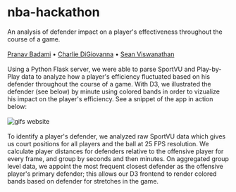 # nba-hackathon

An analysis of defender impact on a player's effectiveness throughout the course of a game.
<br><br>
[Pranav Badami](https://github.com/pranavbadami) • [Charlie DiGiovanna](https://github.com/cd17822) • [Sean Viswanathan](https://github.com/SeanViswanathan)
<br><br>
Using a Python Flask server, we were able to parse SportVU and Play-by-Play data to analyze how a player's efficiency fluctuated based on his defender throughout the course of a game. With D3, we illustrated the defender (see below) by minute using colored bands in order to vizualize his impact on the player's efficiency. See a snippet of the app in action below:
<br><br>
<img src="http://i.freegifmaker.me/1/4/7/5/0/2/14750291532416655.gif?1475029167" alt="gifs website"/>
<br><br>
To identify a player's defender, we analyzed raw SportVU data which gives us court positions for all players and the ball at 25 FPS resolution. We calculate player distances for defenders relative to the offensive player for every frame, and group by seconds and then minutes. On aggregated group level data, we appoint the most frequent closest defender as the offensive player's primary defender; this allows our D3 frontend to render colored bands based on defender for stretches in the game.
